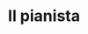 ---
layout: post
title: Il pianista
director: Roman Polanski
year: 2002
cover: https://images.mubicdn.net/images/film/1738/cache-9023-1579039205/image-w1280.jpg
imdb_id: tt0253474
cannes: true
---